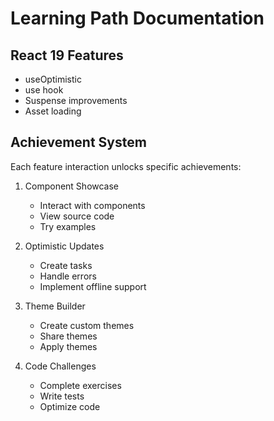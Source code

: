 # Learning Path Documentation

## React 19 Features

- useOptimistic
- use hook
- Suspense improvements
- Asset loading

## Achievement System

Each feature interaction unlocks specific achievements:

1. Component Showcase

   - Interact with components
   - View source code
   - Try examples

2. Optimistic Updates

   - Create tasks
   - Handle errors
   - Implement offline support

3. Theme Builder

   - Create custom themes
   - Share themes
   - Apply themes

4. Code Challenges
   - Complete exercises
   - Write tests
   - Optimize code
